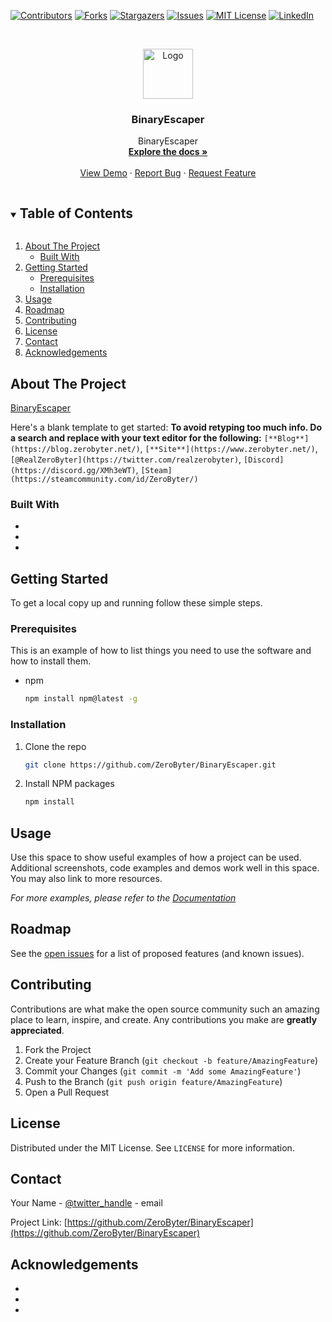 <!--
*** Thanks for checking out the Best-README-Template. If you have a suggestion
*** that would make this better, please fork the repo and create a pull request
*** or simply open an issue with the tag "enhancement".
*** Thanks again! Now go create something AMAZING! :D
***
***
***
*** To avoid retyping too much info. Do a search and replace for the following:
*** ZeroByter, BinaryEscaper, twitter_handle, email, project_title, project_description
-->



<!-- PROJECT SHIELDS -->
<!--
*** I'm using markdown "reference style" links for readability.
*** Reference links are enclosed in brackets [ ] instead of parentheses ( ).
*** See the bottom of this document for the declaration of the reference variables
*** for contributors-url, forks-url, etc. This is an optional, concise syntax you may use.
*** https://www.markdownguide.org/basic-syntax/#reference-style-links
-->
[![Contributors][contributors-shield]][contributors-url]
[![Forks][forks-shield]][forks-url]
[![Stargazers][stars-shield]][stars-url]
[![Issues][issues-shield]][issues-url]
[![MIT License][license-shield]][license-url]
[![LinkedIn][linkedin-shield]][linkedin-url]



<!-- PROJECT LOGO -->
<br />
<p align="center">
  <a href="https://github.com/ZeroByter/BinaryEscaper">
    <img src="icon.ico" alt="Logo" width="80" height="80">
  </a>

  <h3 align="center">BinaryEscaper</h3>

  <p align="center">
    BinaryEscaper
    <br />
    <a href="https://github.com/ZeroByter/BinaryEscaper"><strong>Explore the docs »</strong></a>
    <br />
    <br />
    <a href="https://github.com/ZeroByter/BinaryEscaper">View Demo</a>
    ·
    <a href="https://github.com/ZeroByter/BinaryEscaper/issues">Report Bug</a>
    ·
    <a href="https://github.com/ZeroByter/BinaryEscaper/issues">Request Feature</a>
  </p>
</p>



<!-- TABLE OF CONTENTS -->
<details open="open">
  <summary><h2 style="display: inline-block">Table of Contents</h2></summary>
  <ol>
    <li>
      <a href="#about-the-project">About The Project</a>
      <ul>
        <li><a href="#built-with">Built With</a></li>
      </ul>
    </li>
    <li>
      <a href="#getting-started">Getting Started</a>
      <ul>
        <li><a href="#prerequisites">Prerequisites</a></li>
        <li><a href="#installation">Installation</a></li>
      </ul>
    </li>
    <li><a href="#usage">Usage</a></li>
    <li><a href="#roadmap">Roadmap</a></li>
    <li><a href="#contributing">Contributing</a></li>
    <li><a href="#license">License</a></li>
    <li><a href="#contact">Contact</a></li>
    <li><a href="#acknowledgements">Acknowledgements</a></li>
  </ol>
</details>



<!-- ABOUT THE PROJECT -->
## About The Project

[BinaryEscaper](/images/BinaryEscaper.png)

Here's a blank template to get started:
**To avoid retyping too much info. Do a search and replace with your text editor for the following:**
`[**Blog**](https://blog.zerobyter.net/)`, `[**Site**](https://www.zerobyter.net/)`, `[@RealZeroByter](https://twitter.com/realzerobyter)`, `[Discord](https://discord.gg/XMh3eWT)`, `[Steam](https://steamcommunity.com/id/ZeroByter/)`


### Built With

* []()
* []()
* []()



<!-- GETTING STARTED -->
## Getting Started

To get a local copy up and running follow these simple steps.

### Prerequisites

This is an example of how to list things you need to use the software and how to install them.
* npm
  ```sh
  npm install npm@latest -g
  ```

### Installation

1. Clone the repo
   ```sh
   git clone https://github.com/ZeroByter/BinaryEscaper.git
   ```
2. Install NPM packages
   ```sh
   npm install
   ```



<!-- USAGE EXAMPLES -->
## Usage

Use this space to show useful examples of how a project can be used. Additional screenshots, code examples and demos work well in this space. You may also link to more resources.

_For more examples, please refer to the [Documentation](https://example.com)_



<!-- ROADMAP -->
## Roadmap

See the [open issues](https://github.com/ZeroByter/BinaryEscaper/issues) for a list of proposed features (and known issues).



<!-- CONTRIBUTING -->
## Contributing

Contributions are what make the open source community such an amazing place to learn, inspire, and create. Any contributions you make are **greatly appreciated**.

1. Fork the Project
2. Create your Feature Branch (`git checkout -b feature/AmazingFeature`)
3. Commit your Changes (`git commit -m 'Add some AmazingFeature'`)
4. Push to the Branch (`git push origin feature/AmazingFeature`)
5. Open a Pull Request



<!-- LICENSE -->
## License

Distributed under the MIT License. See `LICENSE` for more information.



<!-- CONTACT -->
## Contact

Your Name - [@twitter_handle](https://twitter.com/twitter_handle) - email

Project Link: [https://github.com/ZeroByter/BinaryEscaper](https://github.com/ZeroByter/BinaryEscaper)



<!-- ACKNOWLEDGEMENTS -->
## Acknowledgements

* []()
* []()
* []()





<!-- MARKDOWN LINKS & IMAGES -->
<!-- https://www.markdownguide.org/basic-syntax/#reference-style-links -->
[contributors-shield]: https://img.shields.io/github/contributors/ZeroByter/repo.svg?style=for-the-badge
[contributors-url]: https://github.com/ZeroByter/BinaryEscaper/graphs/contributors
[forks-shield]: https://img.shields.io/github/forks/ZeroByter/repo.svg?style=for-the-badge
[forks-url]: https://github.com/ZeroByter/BinaryEscaper/network/members
[stars-shield]: https://img.shields.io/github/stars/ZeroByter/repo.svg?style=for-the-badge
[stars-url]: https://github.com/ZeroByter/BinaryEscaper/stargazers
[issues-shield]: https://img.shields.io/github/issues/ZeroByter/repo.svg?style=for-the-badge
[issues-url]: https://github.com/ZeroByter/BinaryEscaper/issues
[license-shield]: https://img.shields.io/github/license/ZeroByter/repo.svg?style=for-the-badge
[license-url]: https://github.com/ZeroByter/BinaryEscaper/blob/master/LICENSE.txt
[linkedin-shield]: https://img.shields.io/badge/-LinkedIn-black.svg?style=for-the-badge&logo=linkedin&colorB=555
[linkedin-url]: https://linkedin.com/in/ZeroByter
